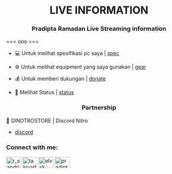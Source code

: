 <h1 align="center">LIVE INFORMATION</h1>
<h3 align="center">Pradipta Ramadan Live Streaming information</h3>

<p>=== ooo ===

- 💻 Untuk melihat spesifikasi pc saya | <a href="https://raw.githubusercontent.com/PradiptaRS/LiveStream/main/spec" target="_blank">spec</a>

- ⚙️ Untuk melihat equipment yang saya gunakan | <a href="https://raw.githubusercontent.com/PradiptaRS/LiveStream/main/gear" target="_blank">gear</a>

- 💰 Untuk memberi dukungan | <a href="https://sociabuzz.com/pradipta_rs/tribe" target="_blank">donate</a>

- 🤝 Melihat Status | <a href="https://raw.githubusercontent.com/PradiptaRS/LiveStream/main/status" target="_blank">status</a>

<h3 align="center">Partnership</h3>

💎 DINOTROSTORE | Discord Nitro
- <a href="https://discord.gg/fUXxm7Q" target="_blank">discord</a>

<h3 align="left">Connect with me:</h3>
<p align="left">
<a href="https://twitter.com/r_sandriii" target="_blank"><img align="center" src="https://cdn.jsdelivr.net/npm/simple-icons@3.0.1/icons/twitter.svg" alt="r_sandriii" height="30" width="40" /></a>
<a href="https://fb.com/takiyadip" target="_blank"><img align="center" src="https://cdn.jsdelivr.net/npm/simple-icons@3.0.1/icons/facebook.svg" alt="takiyadip" height="30" width="40" /></a>
<a href="https://instagram.com/elvxk" target="_blank"><img align="center" src="https://cdn.jsdelivr.net/npm/simple-icons@3.0.1/icons/instagram.svg" alt="elvxk" height="30" width="40" /></a>
<a href="https://www.youtube.com/c/pradipta ramadan" target="_blank"><img align="center" src="https://cdn.jsdelivr.net/npm/simple-icons@3.0.1/icons/youtube.svg" alt="pradipta ramadan" height="30" width="40" /></a>
</p>
